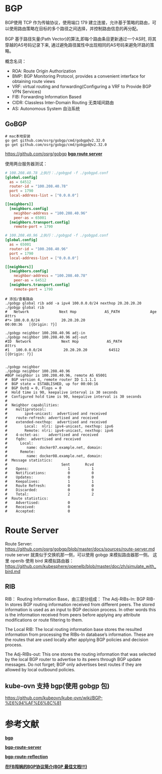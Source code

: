 
# BGP
BGP使用 TCP 作为传输协议，使用端口 179 建立连接，允许基于策略的路由，可以使用路由策略在目标的多个路径之间选择，并控制路由信息的再分配。

BGP 基于路径矢量(Path Vector)的算法,即每个路由条目更新通过一个AS时, 将其穿越的AS号码记录下来, 通过避免路径属性中出现相同的AS号码来避免环路的策略。

概念名词：
* ROA: Route Origin Authorization
* BMP: BGP Monitoring Protocol, provides a convenient interface for obtaining route views
* VRF: virtual routing and forwarding(Configuring a VRF to Provide BGP VPN Services)
* FIB: Forwarding Information Based
* CIDR: Classless Inter-Domain Routing 无类域间路由
* AS: Autonomous System 自治系统

## GoBGP
```shell
# mac本地安装
go get github.com/osrg/gobgp/cmd/gobgp@v2.32.0
go get github.com/osrg/gobgp/cmd/gobgpd@v2.32.0
```

https://github.com/osrg/gobgp
**[bgp route server](https://github.com/osrg/gobgp/blob/master/docs/sources/route-server.md)**

使用两台服务器测试：
```toml
# 100.208.40.78 上执行：./gobgpd -f ./gobgpd.conf
[global.config]
  as = 64512
  router-id = "100.208.40.78"
  port = 1790
  local-address-list = ["0.0.0.0"]

[[neighbors]]
  [neighbors.config]
    neighbor-address = "100.208.40.96"
    peer-as = 65001
  [neighbors.transport.config]
    remote-port = 1790
```

```toml
# 100.208.40.96 上执行：./gobgpd -f ./gobgpd.conf
[global.config]
  as = 65001
  router-id = "100.208.40.96"
  port = 1790
  local-address-list = ["0.0.0.0"]

[[neighbors]]
  [neighbors.config]
    neighbor-address = "100.208.40.78"
    peer-as = 64512
  [neighbors.transport.config]
    remote-port = 1790
```


```shell
# 添加/查看路由
./gobgp global rib add -a ipv4 100.0.0.0/24 nexthop 20.20.20.20
./gobgp global rib
#   Network              Next Hop             AS_PATH              Age        Attrs
#*> 100.0.0.0/24          20.20.20.20                               00:00:36   [{Origin: ?}]

./gobgp neighbor 100.208.40.96 adj-in
./gobgp neighbor 100.208.40.96 adj-out
#ID  Network              Next Hop             AS_PATH              Attrs
#1   100.0.0.0/24          20.20.20.20          64512                [{Origin: ?}]


./gobgp neighbor
./gobgp neighbor 100.208.40.96
#BGP neighbor is 100.208.40.96, remote AS 65001
#  BGP version 4, remote router ID 1.1.1.1
#  BGP state = ESTABLISHED, up for 00:00:16
#  BGP OutQ = 0, Flops = 0
#  Hold time is 90, keepalive interval is 30 seconds
#  Configured hold time is 90, keepalive interval is 30 seconds
#
#  Neighbor capabilities:
#    multiprotocol:
#        ipv4-unicast:	advertised and received
#    route-refresh:	advertised and received
#    extended-nexthop:	advertised and received
#        Local:  nlri: ipv4-unicast, nexthop: ipv6
#        Remote: nlri: ipv4-unicast, nexthop: ipv6
#    4-octet-as:	advertised and received
#    fqdn:	advertised and received
#      Local:
#         name: docker07.example.net, domain:
#      Remote:
#         name: docker08.example.net, domain:
#  Message statistics:
#                         Sent       Rcvd
#    Opens:                  1          1
#    Notifications:          0          0
#    Updates:                0          0
#    Keepalives:             1          1
#    Route Refresh:          0          0
#    Discarded:              0          0
#    Total:                  2          2
#  Route statistics:
#    Advertised:             0
#    Received:               0
#    Accepted:               0
```

# Route Server
Route Server: https://github.com/osrg/gobgp/blob/master/docs/sources/route-server.md
route server 就类似于交换机那一侧，可以使用 gobgp 来模拟路由器那一侧。
这里 openlb 使用 bird 来模拟路由器：https://github.com/kubesphere/openelb/blob/master/doc/zh/simulate_with_bird.md


## RIB
RIB： Routing Information Base，由三部分组成：
The Adj-RIBs-In: BGP RIB-In stores BGP routing information received from different peers. 
The stored information is used as an input to BGP decision process. In other words this is the information received from
peers before applying any attribute modifications or route filtering to them.

The Local RIB: The local routing information base stores the resulted information from processing the RIBs-In database’s information. 
These are the routes that are used locally after applying BGP policies and decision process.

The Adj-RIBs-out: This one stores the routing information that was selected by the local BGP router to advertise to its peers through BGP update messages. Do not forget;  BGP only advertises best routes if they are allowed by local outbound policies.


## kube-ovn 支持 bgp(使用 gobgp 包)
https://github.com/kubeovn/kube-ovn/wiki/BGP-%E6%94%AF%E6%8C%81


# 参考文献
**[bgp](https://datatracker.ietf.org/doc/html/rfc4271)**

**[bgp-route-server](https://datatracker.ietf.org/doc/html/rfc7947)**

**[bgp-route-reflection](https://datatracker.ietf.org/doc/html/rfc4456)**

**[在FB闯祸的BGP协议简介(BGP 最佳文档!!!)](https://mp.weixin.qq.com/s/XXi03wNMTjejZJpN6YPQ9g)**
